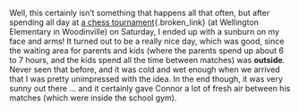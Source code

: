 Well, this certainly isn&#8217;t something that happens all that often, but after spending all day at [a chess tournament](http://www.chess4life.com/chess-event/Wellington-Spring-Chess-Tournament/191){.broken_link} (at Wellington Elementary in Woodinville) on Saturday, I ended up with a sunburn on my face and arms! It turned out to be a really nice day, which was good, since the waiting area for parents and kids (where the parents spend up about 6 to 7 hours, and the kids spend all the time between matches) was **outside**. Never seen that before, and it was cold and wet enough when we arrived that I was pretty unimpressed with the idea. In the end though, it was very sunny out there &#8230; and it certainly gave Connor a lot of fresh air between his matches (which were inside the school gym).